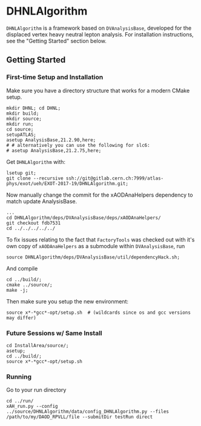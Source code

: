 # DHNLAlgorithm

`DHNLAlgorithm` is a framework based on `DVAnalysisBase`, 
developed for the displaced vertex heavy neutral lepton analysis. 
For installation instructions, see the "Getting Started" section below.

## Getting Started

### First-time Setup and Installation

Make sure you have a directory structure that works for a modern CMake setup.

```
mkdir DHNL; cd DHNL; 
mkdir build; 
mkdir source; 
mkdir run; 
cd source;
setupATLAS;
asetup AnalysisBase,21.2.90,here;
# # alternatively you can use the following for slc6:
# asetup AnalysisBase,21.2.75,here;
```

Get `DHNLAlgorithm` with:

```
lsetup git; 
git clone --recursive ssh://git@gitlab.cern.ch:7999/atlas-phys/exot/ueh/EXOT-2017-19/DHNLAlgorithm.git;
```

Now manually change the commit for the xAODAnaHelpers dependency to match update AnalysisBase.
```
...
cd DHNLAlgorithm/deps/DVAnalysisBase/deps/xAODAnaHelpers/
git checkout fdb7531
cd ../../../../../
```

To fix issues relating to the fact that `FactoryTools` was checked out with it's own copy of `xAODAnaHelpers` as a submodule within `DVAnalysisBase`, run
```
source DHNLAlgorithm/deps/DVAnalysisBase/util/dependencyHack.sh;
```

And compile

```
cd ../build/; 
cmake ../source/;
make -j; 
```

Then make sure you setup the new environment:

```
source x*-*gcc*-opt/setup.sh  # (wildcards since os and gcc versions may differ)
```

### Future Sessions w/ Same Install

```
cd InstallArea/source/;
asetup;
cd ../build/; 
source x*-*gcc*-opt/setup.sh 
```
### Running

Go to your run directory

```
cd ../run/
xAH_run.py --config ../source/DHNLAlgorithm/data/config_DHNLAlgorithm.py --files /path/to/my/DAOD_RPVLL/file --submitDir testRun direct
```

